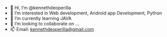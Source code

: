 - 👋 Hi, I’m @kennethdeoperilla
- 👀 I’m interested in Web development, Android app Development, Python
- 🌱 I’m currently learning JAVA
- 💞️ I’m looking to collaborate on ...
- 📫 Email: kennethdeoperilla@gmail.com

<!---
kennethdeoperilla/kennethdeoperilla is a ✨ special ✨ repository because its `README.md` (this file) appears on your GitHub profile.
You can click the Preview link to take a look at your changes.
--->

